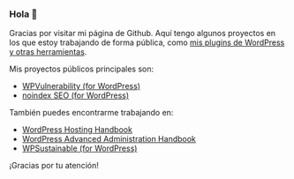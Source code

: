 ### Hola 👋

Gracias por visitar mi página de Github. Aquí tengo algunos proyectos en los que estoy trabajando de forma pública, como [mis plugins de WordPress y otras herramientas](https://www.javiercasares.com/proyectos/).

Mis proyectos públicos principales son:

* [WPVulnerability (for WordPress)](https://github.com/javiercasares/wpvulnerability)
* [noindex SEO (for WordPress)](https://github.com/javiercasares/noindex-seo)

También puedes encontrarme trabajando en:

* [WordPress Hosting Handbook](https://github.com/WordPress/hosting-handbook)
* [WordPress Advanced Administration Handbook](https://github.com/WordPress/Advanced-administration-handbook)
* [WPSustainable (for WordPress)](https://github.com/javiercasares/WPsustainable)

¡Gracias por tu atención! 
